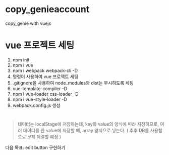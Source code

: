 # copy_genieaccount

copy_genie with vuejs

# vue 프로젝트 세팅

1. npm init
2. npm i vue
3. npm i webpack webpack-cli -D
4. 명령어 사용하여 vue 프로젝트 세팅
5. .gitignore을 사용하여 node_modules와 dist는 무시하도록 세팅
6. vue-template-compiler -D
7. npm i vue-loader css-loader -D
8. npm i vue-style-loader -D
9. webpack.config.js 생성

#

> 데이터는 localStage에 저장하는데, key와 value의 양식에 따라 저장하므로, 여러 데이터를 한 value에 저장할 때, array 양식으로 넣는다. ( 추후 DB를 사용함으로 문제 해결할 예정 )

다음 목표: edit button 구현하기
